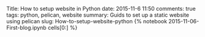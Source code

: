 Title: How to setup website in Python
date: 2015-11-6 11:50
comments: true
tags: python, pelican, website
summary: Guids to set up a static website using pelican
slug: How-to-setup-website-python
{% notebook 2015-11-06-First-blog.ipynb cells[0:] %}
